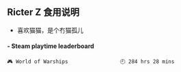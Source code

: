 ## Ricter Z 食用说明
- 喜欢猫猫，是个冇猫孤儿

<!-- steam-box start -->
#### - Steam playtime leaderboard
```text
🎮 World of Warships                 🕘 284 hrs 28 mins
```
<!-- Powered by https://github.com/YouEclipse/steam-box . -->
<!-- steam-box end -->
